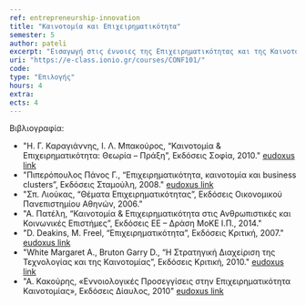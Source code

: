 ```yaml
---
ref: entrepreneurship-innovation
title: "Καινοτομία και Επιχειρηματικότητα"
semester: 5
author: pateli
excerpt: "Εισαγωγή στις έννοιες της Επιχειρηματικότητας και της Καινοτομίας. Eπιχειρηματικό περιβάλλον. Διαδικασία καινοτομίας και δημιουργικότητας. Μέθοδοι και εργαλεία μέτρησης καινοτομίας. Καινοτομία στην Ελλάδα. Κλειστή έναντι Ανοικτής Καινοτομίας. Σύλληψη Καινοτόμου Επιχειρηματικής Ιδέας. Επιλογή Βιώσιμου Επιχειρηματικού Μοντέλου. Επιχειρηματικό Πλάνο: Ανάπτυξη & Αξιολόγηση. Ίδρυση της επιχείρησης. Ανεύρεση Πόρων και Διαμόρφωση Συμφωνιών. Διερεύνηση Στρατηγικών Εξόδου. Η συμβολή της τεχνολογίας στην ανάπτυξη καινοτομίας. Διεθνής επιχειρηματικότητα και Μελέτες Περίπτωσης."
uri: "https://e-class.ionio.gr/courses/CONF101/"
code: 
type: "Επιλογής"
hours: 4
extra:
ects: 4
---
```



Βιβλιογραφία: 
  - "Η. Γ. Καραγιάννης, Ι. Λ. Μπακούρος, “Καινοτομία & Επιχειρηματικότητα: Θεωρία – Πράξη”, Εκδόσεις Σοφία, 2010." [eudoxus link](https://service.eudoxus.gr/search/#a/id:1104/0)
  - "Πιπερόπουλος Πάνος Γ., “Επιχειρηματικότητα, καινοτομία και business clusters”, Εκδόσεις Σταμούλη, 2008." [eudoxus link](https://service.eudoxus.gr/search/#a/id:23102/0)
  - "Σπ. Λιούκας, “Θέματα Επιχειρηματικότητας”, Εκδόσεις Οικονομικού Πανεπιστημίου Αθηνών, 2006."
  - "Α. Πατέλη, “Καινοτομία & Επιχειρηματικότητα στις Ανθρωπιστικές και Κοινωνικές Επιστήμες”, Εκδόσεις ΕΕ – Δράση ΜοΚΕ Ι.Π., 2014."
  - "D. Deakins, Μ. Freel, “Επιχειρηματικότητα”, Εκδόσεις Κριτική, 2007." [eudoxus link](https://service.eudoxus.gr/search/#a/id:11539/0)
  - "White Margaret A., Bruton Garry D., “Η Στρατηγική Διαχείριση της Τεχνολογίας και της Καινοτομίας”, Εκδόσεις Κριτική, 2010." [eudoxus link](https://service.eudoxus.gr/search/#a/id:11600/0)
  - "Α. Κακούρης, «Εννοιολογικές Προσεγγίσεις στην Επιχειρηματικότητα Καινοτομίας», Εκδόσεις Δίαυλος, 2010" [eudoxus link](https://service.eudoxus.gr/search/#a/id:12217/0)
